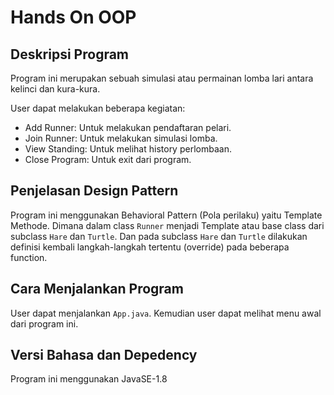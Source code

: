 # Hands On OOP

## Deskripsi Program

Program ini merupakan sebuah simulasi atau permainan lomba lari antara kelinci dan kura-kura.

User dapat melakukan beberapa kegiatan:

- Add Runner: Untuk melakukan pendaftaran pelari.
- Join Runner: Untuk melakukan simulasi lomba.
- View Standing: Untuk melihat history perlombaan.
- Close Program: Untuk exit dari program.

## Penjelasan Design Pattern

Program ini menggunakan Behavioral Pattern (Pola perilaku) yaitu Template Methode. Dimana dalam class `Runner` menjadi Template atau base class dari subclass `Hare` dan `Turtle`. Dan pada subclass `Hare` dan `Turtle` dilakukan definisi kembali langkah-langkah tertentu (override) pada beberapa function.

## Cara Menjalankan Program

User dapat menjalankan `App.java`. Kemudian user dapat melihat menu awal dari program ini.

## Versi Bahasa dan Depedency

Program ini menggunakan JavaSE-1.8
